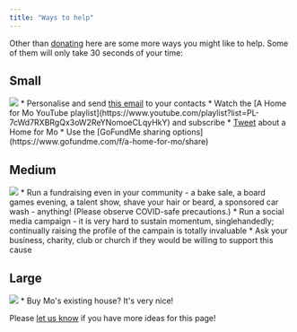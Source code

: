 ```yaml
---
title: "Ways to help"
---
```


Other than [donating](https://www.gofundme.com/f/a-home-for-mo) here are some
more ways you might like to help. Some of them will only take 30 seconds of
your time:

## Small
<img class="tshirt" src="/images/t-shirt-S-s.png" />
* Personalise and send <a class="button" href="mailto:replace@this.email?subject=A%20Home%20fo%20Mo&body=Hi%2C%0D%0A%0D%0AJust%20wondering%20if%20you%20might%20be%20able%20to%20help%20at%20all%3F%20My%20friends%20the%20Pomeroys%20are%20on%20a%20mission%20to%20provide%20a%20suitable%20home%20for%20their%20profoundly%20disabled%20son%20Morgan%20who%20is%2016.%20They%27ve%20set%20up%20a%20GoFundMe%20campaign%20to%20raise%20funds%20and%20awareness.%0D%0A%0D%0AThere%20is%20more%20information%20here%3A%20https%3A%2F%2Fahomeformo.com%20%0D%0A%0D%0AIf%20you%E2%80%99re%20able%20to%20contribute%20to%20their%20GoFundMe%20campaign%20I%E2%80%99d%20really%20appreciate%20it%20and%20I%20know%20they%20will%20too.%20%0D%0A%0D%0ABest%20wishes.">this email</a> to your contacts
* Watch the
  [A Home for Mo YouTube playlist](https://www.youtube.com/playlist?list=PL-7cWd7RXBRgQx3oW2ReYNomoeCLqyHkY)
  and subscribe
* <a href="https://twitter.com/share?ref_src=twsrc%5Etfw" class="twitter-share-button" data-size="large" data-text="Please consider supporting this amazing cause to find a home for Mo, a profoundly disabled boy. Thank you! #ahfm #aHomeForMo" data-url="https://ahomeformo.pomeroy.me" data-via="robpomeroy" data-hashtags="ahomeformo" data-show-count="false">Tweet</a><script async src="https://platform.twitter.com/widgets.js" charset="utf-8"></script> about a Home for Mo
* Use the [GoFundMe sharing options](https://www.gofundme.com/f/a-home-for-mo/share)

<div style=" clear: both; width: 100%;"></div>

## Medium
<img class="tshirt" src="/images/t-shirt-M-s.png" />
* Run a fundraising even in your community - a bake sale, a board games evening,
  a talent show, shave your hair or beard, a sponsored car wash - anything!
  (Please observe COVID-safe precautions.)
* Run a social media campaign - it is very hard to sustain momentum,
  singlehandedly; continually raising the profile of the campain is totally
  invaluable
* Ask your business, charity, club or church if they would be willing to
  support this cause

<div style=" clear: both; width: 100%;"></div>

## Large
<img class="tshirt" src="/images/t-shirt-L-s.png" />
* Buy Mo's existing house? It's very nice!

<div style=" clear: both; width: 100%;"></div>

Please [let us know](/#contact) if you have more ideas for this page!